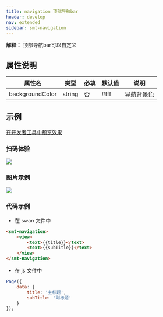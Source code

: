 ```yaml
---
title: navigation 顶部导航bar
header: develop
nav: extended
sidebar: smt-navigation
---
```


**解释：** 顶部导航bar可以自定义

##  属性说明 

|属性名 | 类型 | 必填 | 默认值 |说明 |
|---|---|---|---|---|
|backgroundColor |string |否|#fff|导航背景色|

## 示例

<a href="swanide://fragment/3be4d7bcac11266b9481dd018449a7271577692166749" title="在开发者工具中预览效果" target="_self">在开发者工具中预览效果</a>

### 扫码体验

<img src="https://b.bdstatic.com/miniapp/assets/images/doc_demo/smt-navigation.png"  class="demo-qrcode-image" />

###  图片示例 

<div class="m-doc-custom-examples">
    <div class="m-doc-custom-examples-correct">
        <img src="https://b.bdstatic.com/miniapp/images/smt-navigation.gif">
    </div>  
</div>

###  代码示例

* 在 swan 文件中

```html
<smt-navigation>
    <view>
        <text>{{title}}</text>
        <text>{{subTitle}}</text>
    </view>
</smt-navigation>
```


* 在 js 文件中

```javascript
Page({
    data: {
        title: '主标题',
        subTitle: '副标题'
    }
});
```






